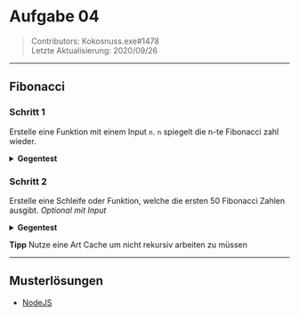 # Aufgabe 04

> Contributors: Kokosnuss.exe#1478  
> Letzte Aktualisierung: 2020/09/26

---

## Fibonacci

### Schritt 1

Erstelle eine Funktion mit einem Input `n`. `n` spiegelt die n-te Fibonacci zahl wieder.

<details>
<summary><b>Gegentest</b></summary>
Wenn <pre>n = 10</pre>
dann
<pre>
55
</pre>
</details>

### Schritt 2

Erstelle eine Schleife oder Funktion, welche die ersten 50 Fibonacci Zahlen ausgibt. *Optional mit Input*

<details>
<summary><b>Gegentest</b></summary>
<pre>
0
1
1
2
3
5
8
13
21
34
55
89
144
233
377
610
987
1597
2584
4181
6765
10946
17711
28657
46368
75025
121393
196418
317811
514229
832040
1346269
2178309
3524578
5702887
9227465
14930352
24157817
39088169
63245986
102334155
165580141
267914296
433494437
701408733
1134903170
1836311903
2971215073
4807526976
7778742049
</pre>
</details>

**Tipp**
Nutze eine Art Cache um nicht rekursiv arbeiten zu müssen

---

## Musterlösungen

- [NodeJS](loesungen/js)

